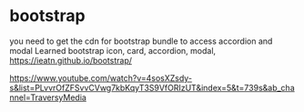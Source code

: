 # bootstrap
you need to get the cdn for bootstrap bundle to access accordion and modal
Learned bootstrap icon, card, accordion, modal,
https://ieatn.github.io/bootstrap/


https://www.youtube.com/watch?v=4sosXZsdy-s&list=PLvvrOfZFSvvCVwg7kbKqyT3S9VfORIzUT&index=5&t=739s&ab_channel=TraversyMedia
